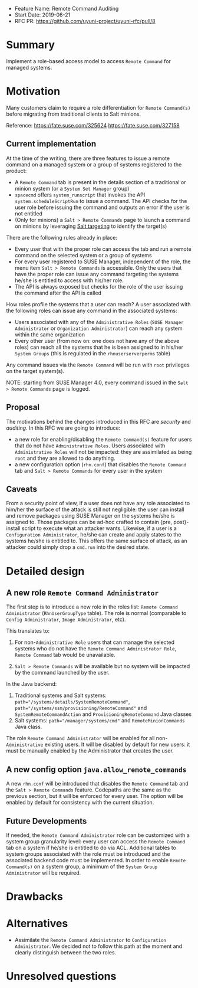 - Feature Name: Remote Command Auditing
- Start Date: 2019-06-21
- RFC PR: https://github.com/uyuni-project/uyuni-rfc/pull/8

# Summary
[summary]: #summary

Implement a role-based access model to access `Remote Command` for managed systems.

# Motivation
[motivation]: #motivation

Many customers claim to require a role differentiation for `Remote Command(s)` before migrating from traditional clients to Salt minions.

Reference: https://fate.suse.com/325624 https://fate.suse.com/327158

## Current implementation

At the time of the writing, there are three features to issue a remote command on a managed system or a group of systems registered to the product:
- A `Remote Command` tab is present in the details section of a traditional or minion system (or a `System Set Manager` group)
- `spacecmd` offers `system_runscript` that invokes the API `system.scheduleScriptRun` to issue a command. The API checks for the user role before issuing the command and outputs an error if the user is not entitled
- (Only for minions) a `Salt > Remote Commands` page to launch a command on minions by leveraging [Salt targeting](https://docs.saltstack.com/en/latest/topics/targeting/index.html) to identify the target(s)

There are the following rules already in place:

- Every user that with the proper role can access the tab and run a remote command on the selected system or a group of systems
- For every user registered to SUSE Manager, independent of the role, the menu item `Salt > Remote Commands` is accessible. Only the users that have the proper role can issue any command targeting the systems he/she is entitled to access with his/her role.
- The API is always exposed but checks for the role of the user issuing the command after the API is called

How roles profile the systems that a user can reach?
A user associated with the following roles can issue any command in the associated systems:

- Users associated with any of the `Administrative Roles` (`SUSE Manager Administrator` or `Organization Administrator`) can reach any system within the same organization
- Every other user (from now on: one does not have any of the above roles) can reach all the systems that he is been assigned to in his/her `System Groups` (this is regulated in the `rhnuserserverperms` table)

Any command issues via the `Remote Command` will be run with `root` privileges on the target system(s).

NOTE: starting from SUSE Manager 4.0, every command issued in the `Salt > Remote Commands` page is logged.

## Proposal

The motivations behind the changes introduced in this RFC are _security_ and _auditing_. 
In this RFC we are going to introduce:
- a new role for enabling/disabling the `Remote Command(s)` feature for users that do not have `Administrative Roles`. Users associated with `Administrative Roles` will not be impacted: they are assimilated as being `root` and they are allowed to do anything.
- a new configuration option (`rhn.conf`) that disables the `Remote Command` tab and `Salt > Remote Commands` for every user in the system

## Caveats

From a security point of view, if a user does not have any role associated to him/her the surface of the attack is still not negligible: the user can install and remove packages using SUSE Manager on the systems he/she is assigned to. Those packages can be ad-hoc crafted to contain {pre, post}-install script to execute what an attacker wants. Likewise, if a user is a `Configuration Administrator`, he/she can create and apply states to the systems he/she is entitled to. This offers the same surface of attack, as an attacker could simply drop a `cmd.run` into the desired state.

# Detailed design
[design]: #detailed-design

## A new role `Remote Command Administrator`

The first step is to introduce a new role in the roles list: `Remote Command Administrator` (`RhnUserGroupType` table).
The role is normal (comparable to `Config Administrator`, `Image Administrator`, etc).

This translates to:

  1. For non-`Administrative Role` users that can manage the selected systems who do not have the `Remote Command Administrator Role`, `Remote Command` tab would be unavailable.

  2. `Salt > Remote Commands` will be available but no system will be impacted by the command launched by the user.

In the Java backend:

  1. Traditional systems and Salt systems: `path="/systems/details/SystemRemoteCommand"`, `path="/systems/ssm/provisioning/RemoteCommand"` and `SystemRemoteCommandAction` and `ProvisioningRemoteCommand` Java classes
  2. Salt systems: `path="/manager/systems/cmd"` and `RemoteMinionCommands` Java class.

The role `Remote Command Administrator` will be enabled for all non-`Administrative` existing users. It will be disabled by default for new users: it must be manually enabled by the Administrator that creates the user.

## A new config option `java.allow_remote_commands`

A new `rhn.conf` will be introduced that disables the `Remote Command` tab and the `Salt > Remote Commands` feature. Codepaths are the same as the previous section, but it will be enforced for every user.
The option will be enabled by default for consistency with the current situation.

## Future Developments

If needed, the `Remote Command Administrator` role can be customized with a system group granularity level: every user can access the `Remote Command` tab on a system if he/she is entitled to do via ACL.
Additional tables to system groups associated with the role must be introduced and the associated backend code must be implemented. In order to enable `Remote Command(s)` on a system group, a minimum of the `System Group Administrator` will be required.

# Drawbacks
[drawbacks]: #drawbacks

# Alternatives
[alternatives]: #alternatives

- Assimilate the `Remote Command Administrator` to `Configuration Administrator`. We decided not to follow this path at the moment and clearly distinguish between the two roles.

# Unresolved questions
[unresolved]: #unresolved-questions
